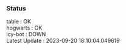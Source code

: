### Status


table : OK  
hogwarts : OK  
icy-bot : DOWN  
Latest Update : 2023-09-20 18:10:04.049619

